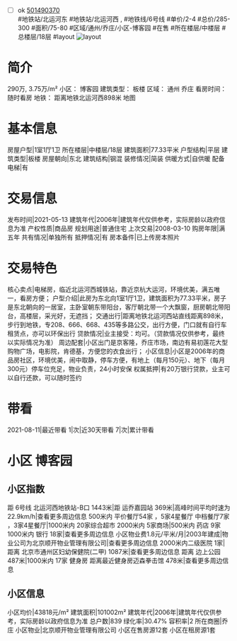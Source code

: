 - [ ] ok [501490370](https://bj.5i5j.com/ershoufang/501490370.html)  
 #地铁站/北运河东 #地铁站/北运河西 ,  #地铁线/6号线
#单价/2-4 #总价/285-300 #面积/75-80   #区域/通州/乔庄/小区-博客园 #在售 #所在楼层/中楼层 #总楼层/18层 #layout 
![layout](http://image2a.5i5j.com/bdir/layout/73606d0bbe254a8ea77e90270c2c8d78.jpg_P5.jpg) 
# 简介 
 290万,  3.75万/m² 
小区： 博客园
建筑类型： 板楼
区域： 通州 乔庄
看房时间： 随时看房
地铁： 距离地铁北运河西898米 地图
# 基本信息 
 房屋户型|1室1厅1卫
所在楼层|中楼层/18层
建筑面积|77.33平米
户型结构|平层
建筑类型|板楼
房屋朝向|东北
建筑结构|钢混
装修情况|简装
供暖方式|自供暖
配备电梯|有
# 交易信息 
 发布时间|2021-05-13
建筑年代|2006年|建筑年代仅供参考，实际房龄以政府信息为准
产权性质|商品房
规划用途|普通住宅
上次交易|2008-03-10
购房年限|满五年
共有情况|单独所有
抵押情况|有
房本备件|已上传房本照片
# 交易特色 
 核心卖点|电梯房，临近北运河西城铁站，靠近京杭大运河，环境优美，满五唯一，看房方便；
户型介绍|此房为东北向1室1厅1卫，建筑面积为77.33平米，房子是东北朝向的一居室，主卧室朝东带阳台，客厅朝北带一个大飘窗，厨房朝北带阳台，高楼层，采光好，无遮挡；
交通出行|距离地铁北运河西站直线距离898米，步行到地铁，专208、666、668、435等多路公交，出行方便，门口就有自行车租赁点，亦可以环保出行
贷款情况|业主接受：均可。（贷款情况仅供参考，最终以实际情况为准）
周边配套|小区出门是京客隆，乔庄市场，南边有易初莲花大型购物广场，电影院，肯德基，方便您的衣食出行；
小区信息|小区是2006年的商品房社区，环境优美，闹中取静，停车方便，有地上（每月150元）、地下（每月300元）停车位充足，物业负责，24小时安保
权属抵押|有20万银行贷款，业主可以自行还款，可以随时签约
# 带看 
 2021-08-11|最近带看	 1|次|近30天带看	 7|次|累计带看
# 小区 博客园
## 小区指数 
 距 6号线 北运河西地铁站-B口 1443米|距 运乔嘉园站 369米|高峰时间平均时速为22.9km/h|查看更多周边信息
500米内 平价餐厅54家 ，5家4星餐厅
中档餐厅7家 ，3家4星餐厅|1000米内 20家综合超市
2000米内 5家商场|500米内 药店 9家
1000米内 银行 18家|查看更多周边信息
小区物业费1.8元/平米/月|2003年建成|物业公司为北京顺开物业管理有限公司|查看更多周边信息
2000米内二级医院 1家|距离 北京市通州区妇幼保健院(二甲)  1087米|查看更多周边信息
距离 边上公园 487米|1000米内 17家 健身房
距离最近健身房迈森拳击馆 478米|查看更多周边信息
## 小区信息 
 小区均价|43818元/m²
建筑面积|101002m²
建筑年代|2006年|建筑年代仅供参考，实际房龄以政府信息为准
总户数|839
绿化率|30.47%
容积率|2
所在商圈|乔庄
小区物业|北京顺开物业管理有限公司
小区在售房源12套
小区在租房源1套
